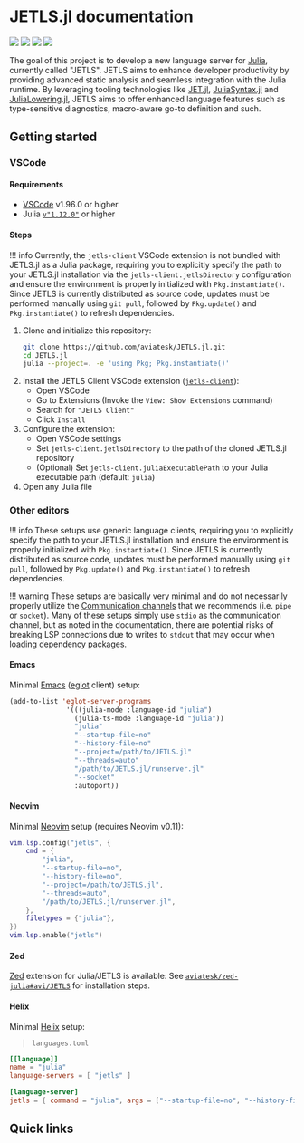 # JETLS.jl documentation

[![](https://img.shields.io/badge/docs-user_guide-9558B2?logo=julia)](https://aviatesk.github.io/JETLS.jl/dev/)
[![](https://img.shields.io/badge/docs-dev_notes-7C3AED?logo=obsidian)](https://publish.obsidian.md/jetls)
[![](https://github.com/aviatesk/JETLS.jl/actions/workflows/ci.yml/badge.svg)](https://github.com/aviatesk/JETLS.jl/actions/workflows/ci.yml)
[![](https://codecov.io/gh/aviatesk/JETLS.jl/branch/master/graph/badge.svg)](https://codecov.io/gh/aviatesk/JETLS.jl)

The goal of this project is to develop a new language server for
[Julia](https://julialang.org/), currently called "JETLS".
JETLS aims to enhance developer productivity by providing advanced static
analysis and seamless integration with the Julia runtime.
By leveraging tooling technologies like
[JET.jl](https://github.com/aviatesk/JET.jl),
[JuliaSyntax.jl](https://github.com/JuliaLang/JuliaSyntax.jl) and
[JuliaLowering.jl](https://github.com/c42f/JuliaLowering.jl),
JETLS aims to offer enhanced language features such as type-sensitive
diagnostics, macro-aware go-to definition and such.

## Getting started

### VSCode

#### Requirements

- [VSCode](https://code.visualstudio.com/) v1.96.0 or higher
- Julia [`v"1.12.0"`](https://julialang.org/downloads/#current_stable_release)
  or higher

#### Steps

!!! info
    Currently, the `jetls-client` VSCode extension is not bundled with JETLS.jl
    as a Julia package, requiring you to explicitly specify the path to your
    JETLS.jl installation via the `jetls-client.jetlsDirectory` configuration
    and ensure the environment is properly initialized with `Pkg.instantiate()`.
    Since JETLS is currently distributed as source code, updates must be
    performed manually using `git pull`, followed by `Pkg.update()` and
    `Pkg.instantiate()` to refresh dependencies.

1. Clone and initialize this repository:
   ```bash
   git clone https://github.com/aviatesk/JETLS.jl.git
   cd JETLS.jl
   julia --project=. -e 'using Pkg; Pkg.instantiate()'
   ```
2. Install the JETLS Client VSCode extension ([`jetls-client`](https://marketplace.visualstudio.com/items?itemName=aviatesk.jetls-client)):
   - Open VSCode
   - Go to Extensions (Invoke the `View: Show Extensions` command)
   - Search for `"JETLS Client"`
   - Click `Install`
3. Configure the extension:
   - Open VSCode settings
   - Set `jetls-client.jetlsDirectory` to the path of the cloned JETLS.jl
     repository
   - (Optional) Set `jetls-client.juliaExecutablePath` to your Julia executable
     path (default: `julia`)
4. Open any Julia file

### Other editors

!!! info
    These setups use generic language clients, requiring you to explicitly
    specify the path to your JETLS.jl installation and ensure the environment
    is properly initialized with `Pkg.instantiate()`. Since JETLS is currently
    distributed as source code, updates must be performed manually using
    `git pull`, followed by `Pkg.update()` and `Pkg.instantiate()` to refresh
    dependencies.

!!! warning
    These setups are basically very minimal and do not necessarily properly
    utilize the [Communication channels](@ref) that we recommends (i.e. `pipe` or `socket`).
    Many of these setups simply use `stdio` as the communication channel, but
    as noted in the documentation, there are potential risks of breaking LSP
    connections due to writes to `stdout` that may occur when loading dependency
    packages.

#### Emacs

Minimal [Emacs](https://www.gnu.org/software/emacs/)
([eglot](https://github.com/joaotavora/eglot) client) setup:

```lisp
(add-to-list 'eglot-server-programs
              '(((julia-mode :language-id "julia")
                (julia-ts-mode :language-id "julia"))
                "julia"
                "--startup-file=no"
                "--history-file=no"
                "--project=/path/to/JETLS.jl"
                "--threads=auto"
                "/path/to/JETLS.jl/runserver.jl"
                "--socket"
                :autoport))
```

#### Neovim

Minimal [Neovim](https://neovim.io/) setup (requires Neovim v0.11):

```lua
vim.lsp.config("jetls", {
    cmd = {
        "julia",
        "--startup-file=no",
        "--history-file=no",
        "--project=/path/to/JETLS.jl",
        "--threads=auto",
        "/path/to/JETLS.jl/runserver.jl",
    },
    filetypes = {"julia"},
})
vim.lsp.enable("jetls")
```

#### Zed

[Zed](https://zed.dev/) extension for Julia/JETLS is available:
See [`aviatesk/zed-julia#avi/JETLS`](https://github.com/aviatesk/zed-julia/tree/avi/JETLS)
for installation steps.

#### Helix

Minimal [Helix](https://helix-editor.com/) setup:

> `languages.toml`
```toml
[[language]]
name = "julia"
language-servers = [ "jetls" ]

[language-server]
jetls = { command = "julia", args = ["--startup-file=no", "--history-file=no", "--project=/path/to/JETLS.jl", "--threads=auto", "/path/to/JETLS.jl/runserver.jl"] }
```

## Quick links

```@contents
```
